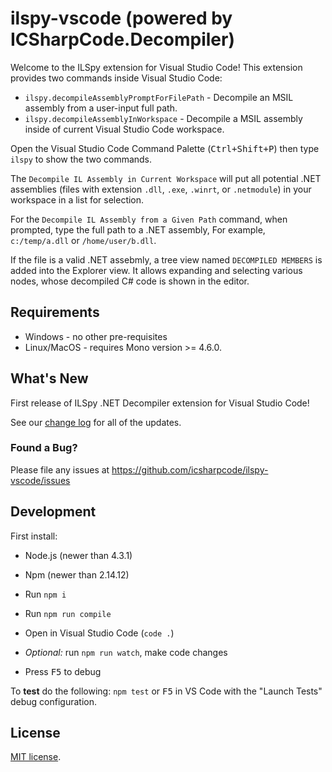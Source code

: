 # ilspy-vscode (powered by ICSharpCode.Decompiler)

Welcome to the ILSpy extension for Visual Studio Code! This extension provides two commands inside Visual Studio Code:

* `ilspy.decompileAssemblyPromptForFilePath` - Decompile an MSIL assembly from a user-input full path.
* `ilspy.decompileAssemblyInWorkspace` - Decompile a MSIL assembly inside of current Visual Studio Code workspace.

Open the Visual Studio Code Command Palette (<kbd>Ctrl+Shift+P</kbd>) then type `ilspy` to show the two commands.

The `Decompile IL Assembly in Current Workspace` will put all potential .NET assemblies
(files with extension `.dll`, `.exe`, `.winrt`, or `.netmodule`) in your
workspace in a list for selection.

For the `Decompile IL Assembly from a Given Path` command, when prompted, type the full path to a .NET assembly,
For example, `c:/temp/a.dll` or `/home/user/b.dll`.

If the file is a valid .NET assebmly, a tree view named `DECOMPILED MEMBERS` is added into the Explorer view.
It allows expanding and selecting various nodes, whose decompiled C# code is shown in the editor.

## Requirements

* Windows - no other pre-requisites
* Linux/MacOS - requires Mono version >= 4.6.0.

## What's New

First release of ILSpy .NET Decompiler extension for Visual Studio Code!

See our [change log](CHANGELOG.md) for all of the updates.

### Found a Bug?
Please file any issues at https://github.com/icsharpcode/ilspy-vscode/issues

## Development

First install:
* Node.js (newer than 4.3.1)
* Npm (newer than 2.14.12)

* Run `npm i`
* Run `npm run compile`
* Open in Visual Studio Code (`code .`)
* *Optional:* run `npm run watch`, make code changes
* Press <kbd>F5</kbd> to debug

To **test** do the following: `npm test` or <kbd>F5</kbd> in VS Code with the "Launch Tests" debug configuration.

## License

[MIT license](LICENSE.TXT).
